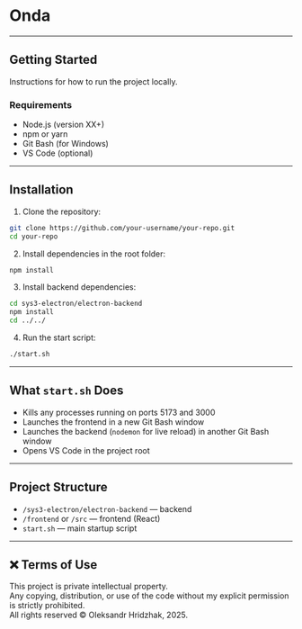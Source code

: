 # Onda


---

## Getting Started

Instructions for how to run the project locally.

### Requirements

- Node.js (version XX+)
- npm or yarn
- Git Bash (for Windows)
- VS Code (optional)

---

## Installation

1. Clone the repository:
```bash
git clone https://github.com/your-username/your-repo.git
cd your-repo
```

2. Install dependencies in the root folder:
```bash
npm install
```

3. Install backend dependencies:
```bash
cd sys3-electron/electron-backend
npm install
cd ../../
```

4. Run the start script:
```bash
./start.sh
```

---

## What `start.sh` Does

- Kills any processes running on ports 5173 and 3000  
- Launches the frontend in a new Git Bash window  
- Launches the backend (`nodemon` for live reload) in another Git Bash window  
- Opens VS Code in the project root

---

## Project Structure

- `/sys3-electron/electron-backend` — backend  
- `/frontend` or `/src` — frontend (React)  
- `start.sh` — main startup script

---

## ❌ Terms of Use

This project is private intellectual property.  
Any copying, distribution, or use of the code without my explicit permission is strictly prohibited.  
All rights reserved © Oleksandr Hridzhak, 2025.
